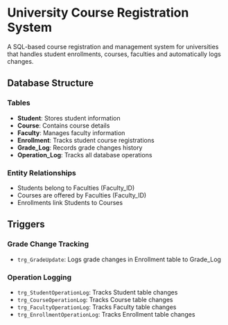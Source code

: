 # University Course Registration System

A SQL-based course registration and management system for universities that handles student enrollments, courses, faculties and automatically logs changes.

## Database Structure

### Tables
- **Student**: Stores student information
- **Course**: Contains course details
- **Faculty**: Manages faculty information  
- **Enrollment**: Tracks student course registrations
- **Grade_Log**: Records grade changes history
- **Operation_Log**: Tracks all database operations

### Entity Relationships
- Students belong to Faculties (Faculty_ID)
- Courses are offered by Faculties (Faculty_ID) 
- Enrollments link Students to Courses

## Triggers

### Grade Change Tracking
- `trg_GradeUpdate`: Logs grade changes in Enrollment table to Grade_Log

### Operation Logging
- `trg_StudentOperationLog`: Tracks Student table changes
- `trg_CourseOperationLog`: Tracks Course table changes  
- `trg_FacultyOperationLog`: Tracks Faculty table changes
- `trg_EnrollmentOperationLog`: Tracks Enrollment table changes

